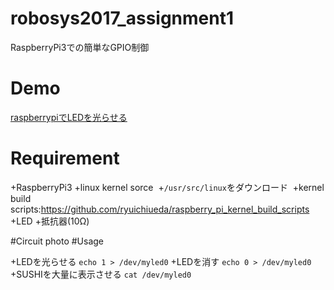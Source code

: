 # robosys2017_assignment1
RaspberryPi3での簡単なGPIO制御
# Demo
[raspberrypiでLEDを光らせる](https://youtu.be/UoTKK444kJM)
# Requirement

+RaspberryPi3
+linux kernel sorce
  +`/usr/src/linux`をダウンロード
  +kernel build scripts:https://github.com/ryuichiueda/raspberry_pi_kernel_build_scripts
+LED
+抵抗器(10Ω)

#Circuit
photo
#Usage

+LEDを光らせる
`echo 1 > /dev/myled0`
+LEDを消す
`echo 0 > /dev/myled0`
+SUSHIを大量に表示させる
`cat /dev/myled0`
